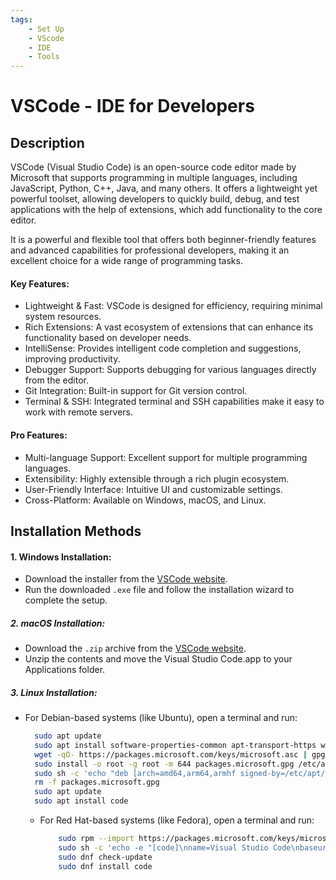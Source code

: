 ```yaml
---
tags:
    - Set Up
    - VScode
    - IDE
    - Tools
---
```


# VSCode - IDE for Developers
 
<!-- ![ollama](https://ollama.com/public/ollama.png) -->

## Description
VSCode (Visual Studio Code) is an open-source code editor made by Microsoft that supports programming in multiple languages, including JavaScript, Python, C++, Java, and many others. It offers a lightweight yet powerful toolset, allowing developers to quickly build, debug, and test applications with the help of extensions, which add functionality to the core editor.

It is a powerful and flexible tool that offers both beginner-friendly features and advanced capabilities for professional developers, making it an excellent choice for a wide range of programming tasks.

#### Key Features:

- Lightweight & Fast: VSCode is designed for efficiency, requiring minimal system resources.
- Rich Extensions: A vast ecosystem of extensions that can enhance its functionality based on developer needs.
- IntelliSense: Provides intelligent code completion and suggestions, improving productivity.
- Debugger Support: Supports debugging for various languages directly from the editor.
- Git Integration: Built-in support for Git version control.
- Terminal & SSH: Integrated terminal and SSH capabilities make it easy to work with remote servers.

#### Pro Features:

- Multi-language Support: Excellent support for multiple programming languages.
- Extensibility: Highly extensible through a rich plugin ecosystem.
- User-Friendly Interface: Intuitive UI and customizable settings.
- Cross-Platform: Available on Windows, macOS, and Linux.

## Installation Methods

#### 1. Windows Installation:

- Download the installer from the [VSCode website](https://code.visualstudio.com).
- Run the downloaded ```.exe``` file and follow the installation wizard to complete the setup.

##### 2. macOS Installation:

- Download the ```.zip``` archive from the [VSCode website](https://code.visualstudio.com).
- Unzip the contents and move the Visual Studio Code.app to your Applications folder.

##### 3. Linux Installation:

- For Debian-based systems (like Ubuntu), open a terminal and run:
  ```bash
    sudo apt update
    sudo apt install software-properties-common apt-transport-https wget
    wget -qO- https://packages.microsoft.com/keys/microsoft.asc | gpg --dearmor > packages.microsoft.gpg
    sudo install -o root -g root -m 644 packages.microsoft.gpg /etc/apt/trusted.gpg.d/
    sudo sh -c 'echo "deb [arch=amd64,arm64,armhf signed-by=/etc/apt/trusted.gpg.d/packages.microsoft.gpg] https://packages.microsoft.com/repos/code stable main" > /etc/apt/sources.list.d/vscode.list'
    rm -f packages.microsoft.gpg
    sudo apt update
    sudo apt install code
  ```
  - For Red Hat-based systems (like Fedora), open a terminal and run:
    ```bash
        sudo rpm --import https://packages.microsoft.com/keys/microsoft.asc
        sudo sh -c 'echo -e "[code]\nname=Visual Studio Code\nbaseurl=https://packages.microsoft.com/yumrepos/vscode\nenabled=1\ngpgcheck=1\ngpgkey=https://packages.microsoft.com/keys/microsoft.asc" > /etc/yum.repos.d/vscode.repo'
        sudo dnf check-update
        sudo dnf install code
    ```